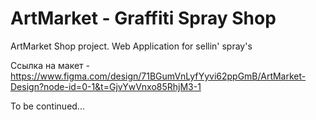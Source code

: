 # ArtMarket - Graffiti Spray Shop

ArtMarket Shop project. Web Application for sellin' spray's

Ссылка на макет - https://www.figma.com/design/71BGumVnLyfYyvi62ppGmB/ArtMarket-Design?node-id=0-1&t=GjvYwVnxo85RhjM3-1

To be continued...
